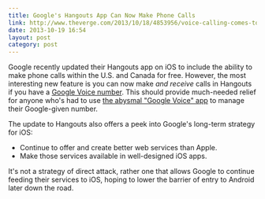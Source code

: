 ```yaml
---
title: Google's Hangouts App Can Now Make Phone Calls
link: http://www.theverge.com/2013/10/18/4853956/voice-calling-comes-to-google-hangouts-for-ios
date: 2013-10-19 16:54
layout: post
category: post
---
```

Google recently updated their Hangouts app on iOS to include the ability to make phone calls within the U.S. and Canada for free. However, the most interesting new feature is you can now make _and receive_ calls in Hangouts if you have a [Google Voice number](https://www.google.com/voice). This should provide much-needed relief for anyone who's had to use [the abysmal "Google Voice" app](https://itunes.apple.com/us/app/google-voice/id318698524) to manage their Google-given number.

The update to Hangouts also offers a peek into Google's long-term strategy for iOS:

- Continue to offer and create better web services than Apple.
- Make those services available in well-designed iOS apps.

It's not a strategy of direct attack, rather one that allows Google to continue feeding their services to iOS, hoping to lower the barrier of entry to Android later down the road.